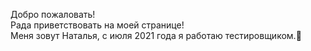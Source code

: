 Добро пожаловать!</br>
Рада приветствовать на моей странице!</br>
Меня зовут Наталья, с июля 2021 года я работаю  тестировщиком.:lady_beetle:	
